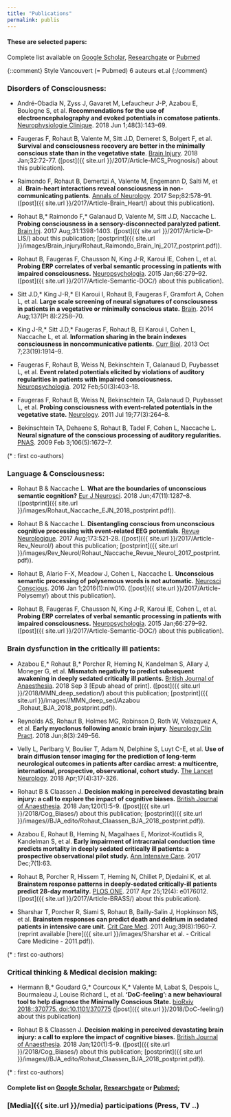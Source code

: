 ```yaml
---
title: "Publications"
permalink: publis
---
```


#### These are selected papers:
Complete list available on [Google Scholar], [Researchgate] or [Pubmed]

{::comment} Style Vancouvert (= Pubmed) 6 auteurs et.al {:/comment}

<script type='text/javascript' src='https://d1bxh8uas1mnw7.cloudfront.net/assets/embed.js'></script>


### Disorders of Consciousness:

- André-Obadia N, Zyss J, Gavaret M, Lefaucheur J-P, Azabou E, Boulogne S, et al. **Recommendations for the use of electroencephalography and evoked potentials in comatose patients.** [Neurophysiologie Clinique](https://doi.org/10.1016/j.neucli.2018.05.038). 2018 Jun 1;48(3):143–69.
    <div class='altmetric-embed' data-badge-type='bar'  data-hide-less-than='1' data-doi='10.1016/j.neucli.2018.05.038'></div>

- Faugeras F, Rohaut B, Valente M, Sitt J.D, Demeret S, Bolgert F, et al. **Survival and consciousness recovery are better in the minimally conscious state than in the vegetative state**. [Brain Injury](https://doi.org/10.1080/02699052.2017.1364421). 2018 Jan;32:72-77. ([post]({{ site.url }}/2017/Article-MCS_Prognosis/) about this publication).
    <div class='altmetric-embed' data-badge-type='bar'  data-hide-less-than='1' data-doi='10.1080/02699052.2017.1364421'></div>

- Raimondo F, Rohaut B, Demertzi A, Valente M, Engemann D, Salti M, et al. **Brain-heart interactions reveal consciousness in non-communicating patients**. [Annals of Neurology](http://dx.doi.org/10.1002/ana.25045). 2017 Sep;82:578–91. ([post]({{ site.url }}/2017/Article-Brain_Heart/) about this publication).
    <div class='altmetric-embed' data-badge-type='bar'  data-hide-less-than='1' data-doi='10.1002/ana.25045'></div>


- Rohaut B,* Raimondo F,* Galanaud D, Valente M, Sitt J.D, Naccache L. **Probing
consciousness in a sensory-disconnected paralyzed patient.** [Brain Inj](https://doi.org/10.1080/02699052.2017.1327673). 2017 Aug;31:1398-1403. ([post]({{ site.url }}/2017/Article-D-LIS/) about this publication; [postprint]({{ site.url }}/images/Brain_injury/Rohaut_Raimondo_Brain_Inj_2017_postprint.pdf)).
    <div class='altmetric-embed' data-badge-type='bar'  data-hide-less-than='1' data-doi='10.1080/02699052.2017.1327673'></div>


- Rohaut B, Faugeras F, Chausson N, King J-R, Karoui IE, Cohen L, et al. **Probing ERP correlates of verbal semantic processing in patients with impaired consciousness.** [Neuropsychologia](http://dx.doi.org/10.1016/j.neuropsychologia.2014.10.014). 2015 Jan;66:279–92. ([post]({{ site.url }}/2017/Article-Semantic-DOC/) about this publication).
    <div class='altmetric-embed' data-badge-type='bar'  data-hide-less-than='1'  data-doi='10.1016/j.neuropsychologia.2014.10.014'></div>

- Sitt J.D,* King J-R,* El Karoui I, Rohaut B, Faugeras F, Gramfort A, Cohen L, et al. **Large scale screening of neural signatures of consciousness in patients in a vegetative or minimally conscious state.** [Brain](https://doi.org/10.1093/brain/awu141). 2014 Aug;137(Pt 8):2258–70.
    <div class='altmetric-embed' data-badge-type='bar'  data-hide-less-than='1' data-doi='10.1093/brain/awu141'></div>

- King J-R,* Sitt J.D,* Faugeras F, Rohaut B, El Karoui I, Cohen L, Naccache L, et al. **Information sharing in the brain indexes consciousness in noncommunicative patients.** [Curr Biol](http://dx.doi.org/10.1016/j.cub.2013.07.075). 2013 Oct 7;23(19):1914–9.
    <div class='altmetric-embed' data-badge-type='bar'  data-hide-less-than='1' data-doi='10.1016/j.cub.2013.07.075'></div>

- Faugeras F, Rohaut B, Weiss N, Bekinschtein T, Galanaud D, Puybasset L, et al.  **Event related potentials elicited by violations of auditory regularities in patients with impaired consciousness.** [Neuropsychologia](http://dx.doi.org/10.1016/j.neuropsychologia.2011.12.015). 2012 Feb;50(3):403–18.
    <div class='altmetric-embed' data-badge-type='bar'  data-hide-less-than='1'  data-doi='10.1016/j.neuropsychologia.2011.12.015'></div>

- Faugeras F, Rohaut B, Weiss N, Bekinschtein TA, Galanaud D, Puybasset L, et al. **Probing consciousness with event-related potentials in the vegetative state.** [Neurology](http://dx.doi.org/10.1212/WNL.0b013e3182217ee8). 2011 Jul 19;77(3):264–8.
    <div class='altmetric-embed' data-badge-type='bar'  data-hide-less-than='1' data-doi='10.1212/WNL.0b013e3182217ee8'></div>

- Bekinschtein TA, Dehaene S, Rohaut B, Tadel F, Cohen L, Naccache L. **Neural signature of the conscious processing of auditory regularities.** [PNAS](http://dx.doi.org/10.1073/pnas.0809667106). 2009 Feb 3;106(5):1672–7.
    <div class='altmetric-embed'  data-badge-type='bar'  data-hide-less-than='1' data-doi='10.1073/pnas.0809667106'></div>  

(* : first co-authors)

### Language & Consciousness:

- Rohaut B & Naccache L. **What are the boundaries of unconscious semantic
cognition?** [Eur J Neurosci](https://doi.org/10.1111/ejn.13930). 2018 Jun;47(11):1287–8. ([postprint]({{ site.url }}/images/Rohaut_Naccache_EJN_2018_postprint.pdf)).
    <div class='altmetric-embed' data-badge-type='bar'  data-hide-less-than='1' data-doi='10.1111/ejn.13930'></div>

- Rohaut B & Naccache L. **Disentangling conscious from unconscious cognitive processing with event-related EEG potentials**. [Revue Neurologique](https://doi.org/10.1016/j.neurol.2017.08.001). 2017 Aug;173:521-28. ([post]({{ site.url }}/2017/Article-Rev_Neurol/) about this publication; [postprint]({{ site.url }}/images/Rev_Neurol/Rohaut_Naccache_Revue_Neurol_2017_postprint.pdf)).
    <div class='altmetric-embed' data-badge-type='bar'  data-hide-less-than='1' data-doi='10.1016/j.neurol.2017.08.001'></div>

- Rohaut B, Alario F-X, Meadow J, Cohen L, Naccache L. **Unconscious semantic processing of polysemous words is not automatic.** [Neurosci Conscious](https://doi.org/10.1093/nc/niw010). 2016 Jan 1;2016(1):niw010. ([post]({{ site.url }}/2017/Article-Polysemy/) about this publication).
    <div class='altmetric-embed' data-badge-type='bar'  data-hide-less-than='1' data-doi='10.1093/nc/niw010'></div>

- Rohaut B, Faugeras F, Chausson N, King J-R, Karoui IE, Cohen L, et al. **Probing ERP correlates of verbal semantic processing in patients with impaired consciousness.** [Neuropsychologia](http://dx.doi.org/10.1016/j.neuropsychologia.2014.10.014). 2015 Jan;66:279–92. ([post]({{ site.url }}/2017/Article-Semantic-DOC/) about this publication).
    <div class='altmetric-embed' data-badge-type='bar'  data-hide-less-than='1'  data-doi='10.1016/j.neuropsychologia.2014.10.014'></div>


### Brain dysfunction in the critically ill patients:
- Azabou E,* Rohaut B,* Porcher R, Heming N, Kandelman S, Allary J, Moneger G, et al. **Mismatch negativity to predict subsequent awakening in deeply sedated critically ill patients.** [British Journal of Anaesthesia](https://doi.org/10.1016/j.bja.2018.06.029). 2018 Sep 3 [Epub ahead of print]. ([post]({{ site.url }}/2018/MMN_deep_sedation/) about this publication; [postprint]({{ site.url }}/images//MMN_deep_sed/Azabou _Rohaut_BJA_2018_postprint.pdf)).  
    <div class='altmetric-embed' data-badge-type='bar'  data-hide-less-than='1' data-doi='10.1016/j.bja.2018.06.029'></div>

- Reynolds AS, Rohaut B, Holmes MG, Robinson D, Roth W, Velazquez A, et al. **Early myoclonus following anoxic brain injury.** [Neurology Clin Pract](https://doi.org/10.1212/CPJ.0000000000000466).  2018 Jun;8(3):249–56.
    <div class='altmetric-embed' data-badge-type='bar'  data-hide-less-than='1' data-doi='10.1212/CPJ.0000000000000466'></div>

- Velly L, Perlbarg V, Boulier T, Adam N, Delphine S, Luyt C-E, et al. **Use of brain diffusion tensor imaging for the prediction of long-term neurological outcomes in patients after cardiac arrest: a multicentre, international, prospective, observational, cohort study.** [The Lancet Neurology](https://doi.org/10.1016/S1474-4422(18)30027-9). 2018 Apr;17(4):317-326.
    <div class='altmetric-embed' data-badge-type='bar'  data-hide-less-than='1' data-doi='10.1016/S1474-4422(18)30027-9'></div>

- Rohaut B & Claassen J. **Decision making in perceived devastating brain injury: a call to explore the impact of cognitive biases.** [British Journal of Anaesthesia](http://dx.doi.org/10.1016/j.bja.2017.11.007). 2018 Jan;120(1):5-9. ([post]({{ site.url }}/2018/Cog_Biases/) about this publication; [postprint]({{ site.url }}/images//BJA_edito/Rohaut_Claassen_BJA_2018_postprint.pdf)).
    <div class='altmetric-embed' data-badge-type='bar'  data-hide-less-than='1' data-doi='10.1016/j.bja.2017.11.007'></div>

- Azabou E, Rohaut B, Heming N, Magalhaes E, Morizot-Koutlidis R, Kandelman S, et al. **Early impairment of intracranial conduction time predicts
mortality in deeply sedated critically ill patients: a prospective observational
pilot study.** [Ann Intensive Care](https://doi.org/10.1186/s13613-017-0290-5). 2017 Dec;7(1):63.
    <div class='altmetric-embed' data-badge-type='bar'  data-hide-less-than='1' data-doi='10.1186/s13613-017-0290-5'></div>

- Rohaut B, Porcher R, Hissem T, Heming N, Chillet P, Djedaini K, et al. **Brainstem response patterns in deeply-sedated critically-ill patients predict 28-day mortality.** [PLOS ONE](https://doi.org/10.1371/journal.pone.0176012). 2017 Apr 25;12(4): e0176012. ([post]({{ site.url }}/2017/Article-BRASS/)  about this publication).
    <div class='altmetric-embed' data-badge-type='bar'  data-hide-less-than='1' data-doi='10.1371/journal.pone.0176012'></div>

- Sharshar T, Porcher R, Siami S, Rohaut B, Bailly-Salin J, Hopkinson NS, et al. **Brainstem responses can predict death and delirium in sedated patients in intensive care unit.** [Crit Care Med](http://dx.doi.org/10.1097/CCM.0b013e31821b843b). 2011 Aug;39(8):1960–7. (reprint available [here]({{ site.url }}/images/Sharshar et al. - Critical Care Medicine - 2011.pdf)).
    <div class='altmetric-embed' data-badge-type='bar'  data-hide-less-than='1' data-doi='10.1097/CCM.0b013e31821b843b'></div>

(* : first co-authors)

### Critical thinking & Medical decision making:

- Hermann B,* Goudard G,* Courcoux K,* Valente M, Labat S, Despois L, Bourmaleau J, Louise Richard L, et al. **‘DoC-feeling’: a new behavioural tool to help diagnose the Minimally Conscious State.** [bioRxiv 2018;:370775. doi:10.1101/370775](https://doi.org/10.1101/370775) ([post]({{ site.url }}/2018/DoC-feeling/) about this publication)
    <div class='altmetric-embed' data-badge-type='bar'  data-hide-less-than='1' data-doi='10.1101/370775'></div>

- Rohaut B & Claassen J. **Decision making in perceived devastating brain injury: a call to explore the impact of cognitive biases.** [British Journal of Anaesthesia](http://dx.doi.org/10.1016/j.bja.2017.11.007). 2018 Jan;120(1):5-9. ([post]({{ site.url }}/2018/Cog_Biases/) about this publication; [postprint]({{ site.url }}/images//BJA_edito/Rohaut_Claassen_BJA_2018_postprint.pdf)).  
  <div class='altmetric-embed' data-badge-type='bar'  data-hide-less-than='1' data-doi='10.1016/j.bja.2017.11.007'></div>

(* : first co-authors)
#### Complete list on [Google Scholar], [Researchgate] or [Pubmed];

### [Media]({{ site.url }}/media) participations (Press, TV ..)

[Google Scholar]: https://scholar.google.fr/citations?hl=fr&user=jgHpg1oAAAAJ&view_op=list_works&sortby=pubdate
[Researchgate]:https://www.researchgate.net/profile/Benjamin_Rohaut
[Pubmed]:https://www.ncbi.nlm.nih.gov/pubmed/?term=Rohaut+B%5BAuthor%5D+OR+Rohaut+B%5BInvestigator%5D
